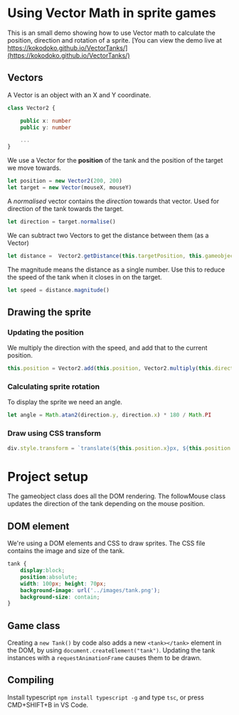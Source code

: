 # Using Vector Math in sprite games

This is an small demo showing how to use Vector math to calculate the position, direction and rotation of a sprite. [You can view the demo live at https://kokodoko.github.io/VectorTanks/](https://kokodoko.github.io/VectorTanks/)

## Vectors

A Vector is an object with an X and Y coordinate. 

```typescript
class Vector2 {

    public x: number
    public y: number

    ...
}
```


We use a Vector for the **position** of the tank and the position of the target we move towards.

```typescript
let position = new Vector2(200, 200)
let target = new Vector(mouseX, mouseY)
```

A *normalised* vector contains the *direction* towards that vector. Used for direction of the tank towards the target.

```typescript
let direction = target.normalise()
```

We can subtract two Vectors to get the distance between them (as a Vector)
```typescript
let distance =  Vector2.getDistance(this.targetPosition, this.gameobject.position)
```

The magnitude means the distance as a single number. Use this to reduce the speed of the tank when it closes in on the target.

```typescript
let speed = distance.magnitude()
```

## Drawing the sprite

### Updating the position

We multiply the direction with the speed, and add that to the current position. 
```typescript
this.position = Vector2.add(this.position, Vector2.multiply(this.direction, this.speed))
```


### Calculating sprite rotation

To display the sprite we need an angle. 

```typescript
let angle = Math.atan2(direction.y, direction.x) * 180 / Math.PI
```

### Draw using CSS transform
```typescript
div.style.transform = `translate(${this.position.x}px, ${this.position.y}px) rotate(${angle}deg)`
```

# Project setup

The gameobject class does all the DOM rendering. The followMouse class updates the direction of the tank depending on the mouse position.

## DOM element

We're using a DOM elements and CSS to draw sprites. The CSS file contains the image and size of the tank.
```css
tank {
    display:block;
    position:absolute;
    width: 100px; height: 70px;
    background-image: url('../images/tank.png');
    background-size: contain;
}
```

## Game class

Creating a `new Tank()` by code also adds a new `<tank></tank>` element in the DOM, by using `document.createElement("tank")`. Updating the tank instances with a `requestAnimationFrame` causes them to be drawn.

## Compiling

Install typescript `npm install typescript -g` and type `tsc`, or press CMD+SHIFT+B in VS Code.

